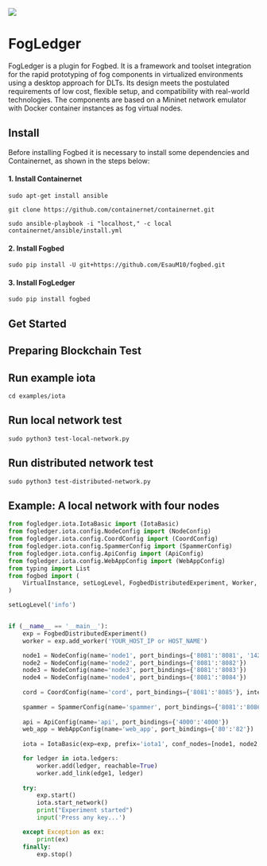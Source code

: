 ![](https://img.shields.io/badge/python-3.8+-blue.svg)

# FogLedger

FogLedger is a plugin for Fogbed. It is a framework and toolset integration for the rapid prototyping of fog components in virtualized environments using a desktop approach for DLTs. Its design meets the postulated requirements of low cost, flexible setup, and compatibility with real-world technologies. The components are based on a Mininet network emulator with Docker container instances as fog virtual nodes.

## Install

Before installing Fogbed it is necessary to install some dependencies and Containernet, as shown in the steps below:

#### 1. Install Containernet

```
sudo apt-get install ansible
```

```
git clone https://github.com/containernet/containernet.git
```

```
sudo ansible-playbook -i "localhost," -c local containernet/ansible/install.yml
```

#### 2. Install Fogbed

```
sudo pip install -U git+https://github.com/EsauM10/fogbed.git
```

#### 3. Install FogLedger

```
sudo pip install fogbed
```

## Get Started

## Preparing Blockchain Test

## Run example iota

```
cd examples/iota
```

## Run local network test

```
sudo python3 test-local-network.py
```

## Run distributed network test 

```
sudo python3 test-distributed-network.py
```

## Example: A local network with four nodes

```python
from fogledger.iota.IotaBasic import (IotaBasic)
from fogledger.iota.config.NodeConfig import (NodeConfig)
from fogledger.iota.config.CoordConfig import (CoordConfig)
from fogledger.iota.config.SpammerConfig import (SpammerConfig)
from fogledger.iota.config.ApiConfig import (ApiConfig)
from fogledger.iota.config.WebAppConfig import (WebAppConfig)
from typing import List
from fogbed import (
    VirtualInstance, setLogLevel, FogbedDistributedExperiment, Worker, Controller
)

setLogLevel('info')


if (__name__ == '__main__'):
    exp = FogbedDistributedExperiment()
    worker = exp.add_worker('YOUR_HOST_IP or HOST_NAME')

    node1 = NodeConfig(name='node1', port_bindings={'8081':'8081', '14265':'14265'})
    node2 = NodeConfig(name='node2', port_bindings={'8081':'8082'})
    node3 = NodeConfig(name='node3', port_bindings={'8081':'8083'})
    node4 = NodeConfig(name='node4', port_bindings={'8081':'8084'})
    
    cord = CoordConfig(name='cord', port_bindings={'8081':'8085'}, interval='60s')
    
    spammer = SpammerConfig(name='spammer', port_bindings={'8081':'8086'}, message ='one-click-tangle.')
   
    api = ApiConfig(name='api', port_bindings={'4000':'4000'})    
    web_app = WebAppConfig(name='web_app', port_bindings={'80':'82'})
    
    iota = IotaBasic(exp=exp, prefix='iota1', conf_nodes=[node1, node2, node3, node4], conf_coord=cord, conf_spammer=spammer)

    for ledger in iota.ledgers:
        worker.add(ledger, reachable=True)
        worker.add_link(edge1, ledger)
    
    try:
        exp.start()
        iota.start_network()
        print("Experiment started")
        input('Press any key...')

    except Exception as ex:
        print(ex)
    finally:
        exp.stop()
```

